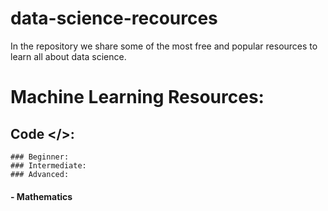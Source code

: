# data-science-recources
In the repository we share some of the most free and popular resources to learn all about data science.

# Machine Learning Resources:    
  
  ## Code </>:    
    ### Beginner:   
    ### Intermediate:   
    ### Advanced:   

#### - Mathematics    

#### 
